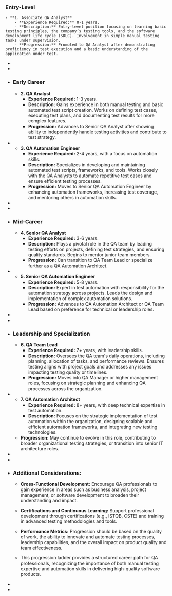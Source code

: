 ### Entry-Level
	- **1. Associate QA Analyst**
		- **Experience Required:** 0-1 years.
		- **Description:** Entry-level position focusing on learning basic testing principles, the company’s testing tools, and the software development life cycle (SDLC). Involvement in simple manual testing tasks under supervision.
		- **Progression:** Promoted to QA Analyst after demonstrating proficiency in test execution and a basic understanding of the application under test.
-
-
- ### Early Career
	- **2. QA Analyst**
		- **Experience Required:** 1-3 years.
		- **Description:** Gains experience in both manual testing and basic automated test script creation. Works on defining test cases, executing test plans, and documenting test results for more complex features.
		- **Progression:** Advances to Senior QA Analyst after showing ability to independently handle testing activities and contribute to test strategy.
-
	- **3. QA Automation Engineer**
		- **Experience Required:** 2-4 years, with a focus on automation skills.
		- **Description:** Specializes in developing and maintaining automated test scripts, frameworks, and tools. Works closely with the QA Analysts to automate repetitive test cases and ensure efficient testing processes.
		- **Progression:** Moves to Senior QA Automation Engineer by enhancing automation frameworks, increasing test coverage, and mentoring others in automation skills.
-
-
- ### Mid-Career
	- **4. Senior QA Analyst**
		- **Experience Required:** 3-6 years.
		- **Description:** Plays a pivotal role in the QA team by leading testing efforts on projects, defining test strategies, and ensuring quality standards. Begins to mentor junior team members.
		- **Progression:** Can transition to QA Team Lead or specialize further as a QA Automation Architect.
-
	- **5. Senior QA Automation Engineer**
		- **Experience Required:** 5-8 years.
		- **Description:** Expert in test automation with responsibility for the automation strategy across projects. Leads the design and implementation of complex automation solutions.
		- **Progression:** Advances to QA Automation Architect or QA Team Lead based on preference for technical or leadership roles.
-
-
- ### Leadership and Specialization
	- **6. QA Team Lead**
		- **Experience Required:** 7+ years, with leadership skills.
		- **Description:** Oversees the QA team's daily operations, including planning, allocation of tasks, and performance reviews. Ensures testing aligns with project goals and addresses any issues impacting testing quality or timelines.
		- **Progression:** Moves into QA Manager or higher management roles, focusing on strategic planning and enhancing QA processes across the organization.
-
	- **7. QA Automation Architect**
		- **Experience Required:** 8+ years, with deep technical expertise in test automation.
		- **Description:** Focuses on the strategic implementation of test automation within the organization, designing scalable and efficient automation frameworks, and integrating new testing technologies.
	- **Progression:** May continue to evolve in this role, contributing to broader organizational testing strategies, or transition into senior IT architecture roles.
-
-
- ### Additional Considerations:
	- **Cross-Functional Development:** Encourage QA professionals to gain experience in areas such as business analysis, project management, or software development to broaden their understanding and impact.
	- **Certifications and Continuous Learning:** Support professional development through certifications (e.g., ISTQB, CSTE) and training in advanced testing methodologies and tools.
	- **Performance Metrics:** Progression should be based on the quality of work, the ability to innovate and automate testing processes, leadership capabilities, and the overall impact on product quality and team effectiveness.
  
	- This progression ladder provides a structured career path for QA professionals, recognizing the importance of both manual testing expertise and automation skills in delivering high-quality software products.
-
-